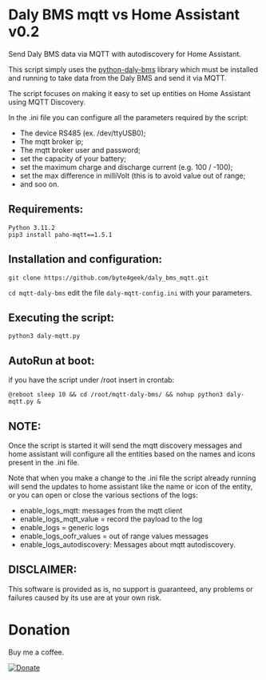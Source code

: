 # Daly BMS mqtt vs Home Assistant v0.2
Send Daly BMS data via MQTT with autodiscovery for Home Assistant.

This script simply uses the [python-daly-bms](https://github.com/dreadnought/python-daly-bms) library which must be installed and running to take data from the Daly BMS and send it via MQTT.

The script focuses on making it easy to set up entities on Home Assistant using MQTT Discovery.

In the .ini file you can configure all the parameters required by the script:
- The device RS485 (ex. /dev/ttyUSB0);
- The mqtt broker ip;
- The mqtt broker user and password;
- set the capacity of your battery;
- set the maximum charge and discharge current (e.g. 100 / -100);
- set the max difference in milliVolt (this is to avoid value out of range;
- and soo on.

## Requirements:
```
Python 3.11.2
pip3 install paho-mqtt==1.5.1
```
## Installation and configuration:
```
git clone https://github.com/byte4geek/daly_bms_mqtt.git
```
`cd mqtt-daly-bms`
edit the file `daly-mqtt-config.ini` with your parameters.

## Executing the script:
```
python3 daly-mqtt.py
```

## AutoRun at boot:
if you have the script under /root insert in crontab:
```
@reboot sleep 10 && cd /root/mqtt-daly-bms/ && nohup python3 daly-mqtt.py &

```
## NOTE:
Once the script is started it will send the mqtt discovery messages and home assistant will configure all the entities based on the names and icons present in the .ini file.

Note that when you make a change to the .ini file the script already running will send the updates to home assistant like the name or icon of the entity, or you can open or close the various sections of the logs:

- enable_logs_mqtt: messages from the mqtt client
- enable_logs_mqtt_value = record the payload to the log
- enable_logs = generic logs
- enable_logs_oofr_values = out of range values messages
- enable_logs_autodiscovery: Messages about mqtt autodiscovery.



## DISCLAIMER:
This software is provided as is, no support is guaranteed, any problems or failures caused by its use are at your own risk.



# Donation
Buy me a coffee.

[![Donate](https://img.shields.io/badge/Donate-PayPal-green.svg)](https://www.paypal.com/cgi-bin/webscr?cmd=_s-xclick&hosted_button_id=VK4CSX9NVQAZU)

